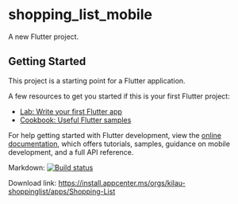 # shopping_list_mobile

A new Flutter project.

## Getting Started

This project is a starting point for a Flutter application.

A few resources to get you started if this is your first Flutter project:

- [Lab: Write your first Flutter app](https://docs.flutter.dev/get-started/codelab)
- [Cookbook: Useful Flutter samples](https://docs.flutter.dev/cookbook)

For help getting started with Flutter development, view the
[online documentation](https://docs.flutter.dev/), which offers tutorials,
samples, guidance on mobile development, and a full API reference.


Markdown:
[![Build status](https://build.appcenter.ms/v0.1/apps/4475ccee-8eaf-4f16-984a-e509174c1425/branches/main/badge)](https://appcenter.ms)

Download link:
https://install.appcenter.ms/orgs/kilau-shoppinglist/apps/Shopping-List